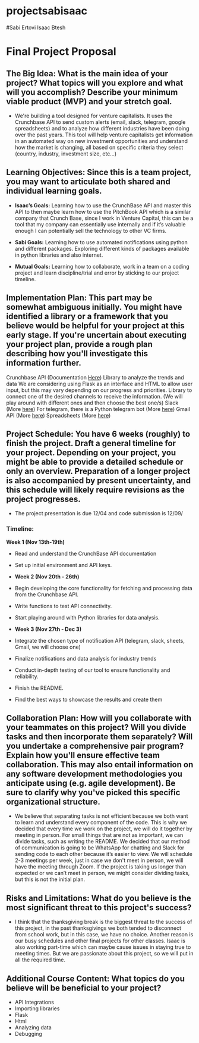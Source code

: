 # projectsabisaac
#Sabi Ertovi Isaac Btesh

# Final Project Proposal

## The Big Idea: What is the main idea of your project? What topics will you explore and what will you accomplish? Describe your minimum viable product (MVP) and your stretch goal.
+ We're building a tool designed for venture capitalists. It uses the Crunchbase API to send custom alerts (email, slack, telegram, google spreadsheets) and to analyze how different industries have been doing over the past years. This tool will help venture capitalists get information in an automated way on new investment opportunities and understand how the market is changing, all based on specific criteria they select (country, industry, investment size, etc…)

## Learning Objectives: Since this is a team project, you may want to articulate both shared and individual learning goals.

+ **Isaac’s Goals:** Learning how to use the CrunchBase API and master this API to then maybe learn how to use the PitchBook API which is a similar company that Crunch Base, since I work in Venture Capital, this can be a tool that my company can essentially use internally and if it’s valuable enough I can potentially sell the technology to other VC firms.
  
+ **Sabi Goals:** Learning how to use automated notifications using python and different packages. Exploring different kinds of packages available in python libraries and also internet.
  
+ **Mutual Goals:** Learning how to collaborate, work in a team on a coding project and learn discipline/trial and error by sticking to our project timeline.

## Implementation Plan: This part may be somewhat ambiguous initially. You might have identified a library or a framework that you believe would be helpful for your project at this early stage. If you're uncertain about executing your project plan, provide a rough plan describing how you'll investigate this information further.
Crunchbase API (Documentation [Here](https://data.crunchbase.com/docs/crunchbase-basic-using-api))
Library to analyze the trends and data
We are considering using Flask as an interface and HTML to allow user input, but this may vary depending on our progress and priorities.
Library to connect one of the desired channels to receive the information. (We will play around with different ones and then choose the best one/s)
Slack (More [here](https://slack.dev/python-slack-sdk/))
For telegram, there is a Python telegram bot (More [here](https://github.com/python-telegram-bot/python-telegram-bot))
Gmail API (More [here](https://thepythoncode.com/article/use-gmail-api-in-python))
Spreadsheets (More [here](https://developers.google.com/sheets/api/quickstart/python))


## Project Schedule: You have 6 weeks (roughly) to finish the project. Draft a general timeline for your project. Depending on your project, you might be able to provide a detailed schedule or only an overview. Preparation of a longer project is also accompanied by present uncertainty, and this schedule will likely require revisions as the project progresses.

+ The project presentation is due 12/04 and code submission is 12/09/


### Timeline:

**Week 1 (Nov 13th-19th)**
+ Read and understand the CrunchBase API documentation
+ Set up initial environment and API keys.

+ **Week 2 (Nov 20th - 26th)**
+ Begin developing the core functionality for fetching and processing data from the Crunchbase API.
+ Write functions to test API connectivity.
+ Start playing around with Python libraries for data analysis.

+ **Week 3 (Nov 27th - Dec 3)**
+ Integrate the chosen type of notification API (telegram, slack, sheets, Gmail, we will choose one)
+ Finalize notifications and data analysis for industry trends
+ Conduct in-depth testing of our tool to ensure functionality and reliability.
+ Finish the README.
+ Find the best ways to showcase the results and create them


## Collaboration Plan: How will you collaborate with your teammates on this project? Will you divide tasks and then incorporate them separately? Will you undertake a comprehensive pair program? Explain how you'll ensure effective team collaboration. This may also entail information on any software development methodologies you anticipate using (e.g. agile development). Be sure to clarify why you've picked this specific organizational structure.
+ We believe that separating tasks is not efficient because we both want to learn and understand every component of the code. This is why we decided that every time we work on the project, we will do it together by meeting in person. For small things that are not as important, we can divide tasks, such as writing the README. We decided that our method of communication is going to be WhatsApp for chatting and Slack for sending code to each other because it’s easier to view.  We will schedule 2-3 meetings per week, just in case we don't meet in person, we will have the meeting through Zoom. If the project is taking us longer than expected or we can’t meet in person, we might consider dividing tasks, but this is not the initial plan.


## Risks and Limitations: What do you believe is the most significant threat to this project's success?
+ I think that the thanksgiving break is the biggest threat to the success of this project, in the past thanksgivings we both tended to disconnect from school work, but in this case, we have no choice. Another reason is our busy schedules and other final projects for other classes. Isaac is also working part-time which can maybe cause issues in staying true to meeting times. But we are passionate about this project, so we will put in all the required time.

## Additional Course Content: What topics do you believe will be beneficial to your project?
+ API Integrations
+ Importing libraries
+ Flask
+ Html
+ Analyzing data 
+ Debugging





